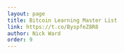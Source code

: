 ```yaml
---
layout: page
title: Bitcoin Learning Master List
link: https://t.co/ByspfeZ8R8
author: Nick Ward
order: 9
---
```

